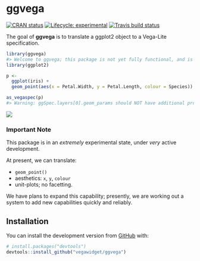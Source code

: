 
<!-- README.md is generated from README.Rmd. Please edit that file -->

# ggvega

<!-- badges: start -->

[![CRAN
status](https://www.r-pkg.org/badges/version/ggvega)](https://cran.r-project.org/package=ggvega)
[![Lifecycle:
experimental](https://img.shields.io/badge/lifecycle-experimental-orange.svg)](https://www.tidyverse.org/lifecycle/#experimental)
[![Travis build
status](https://travis-ci.org/vegawidget/ggvega.svg?branch=master)](https://travis-ci.org/vegawidget/ggvega)
<!-- badges: end -->

The goal of **ggvega** is to translate a ggplot2 object to a Vega-Lite
specification.

``` r
library(ggvega)
#> Welcome to ggvega; this package is not yet fully functional, and is under active development.
library(ggplot2)

p <- 
  ggplot(iris) + 
  geom_point(aes(x = Petal.Width, y = Petal.Length, colour = Species))

as_vegaspec(p)
#> Warning: ggSpec.layers[0].geom_params should NOT have additional properties
```

![](man/figures/README-example-1.svg)<!-- -->

### Important Note

This package is in an *extremely* experimental state, under *very*
active development.

At present, we can translate:

  - `geom_point()`
  - aesthetics: `x`, `y`, `colour`
  - unit-plots; no facetting.

We have plans to expand this capability; presently, we are working out a
system to add new capabilities quickly and reliably.

## Installation

You can install the development version from
[GitHub](https://github.com/) with:

``` r
# install.packages("devtools")
devtools::install_github("vegawidget/ggvega")
```
